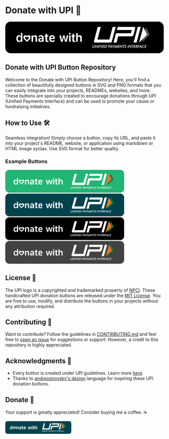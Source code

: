 # Donate with UPI 💸

<p align="center">
  <img src="https://github.com/TakiShiwa/donate-with-upi/blob/main/Button/SVG/UPI-black-02-01.svg" height="100" alt="Donate with UPI" />
</p>

## Donate with UPI Button Repository

Welcome to the Donate with UPI Button Repository! Here, you'll find a collection of beautifully designed buttons in SVG and PNG formats that you can easily integrate into your projects, READMEs, websites, and more. These buttons are specially created to encourage donations through UPI (Unified Payments Interface) and can be used to promote your cause or fundraising initiatives.

## How to Use 🛠️

Seamless integration! Simply choose a button, copy its URL, and paste it into your project's README, website, or application using markdown or HTML image syntax. Use SVG format for better quality.

### Example Buttons
<p align="center:>
<img src="https://github.com/TakiShiwa/donate-with-upi/blob/main/Button/SVG/UPI-blue-01.svg" height="72" alt="Button Preview" />
<img src="https://github.com/TakiShiwa/donate-with-upi/blob/main/Button/SVG/UPI-green-01.svg" height="72" alt="Button Preview" />
<img src="https://github.com/TakiShiwa/donate-with-upi/blob/main/Button/SVG/UPI-teal-01.svg" height="72" alt="Button Preview" />
<img src="https://github.com/TakiShiwa/donate-with-upi/blob/main/Button/SVG/UPI-black-01.svg" height="72" alt="Button Preview" />
<img src="https://github.com/TakiShiwa/donate-with-upi/blob/main/Button/SVG/UPI-grey-02-01.svg" height="72" alt="Button Preview" />
</p>

## License 📝

The UPI logo is a copyrighted and trademarked property of [NPCI](https://www.npci.org.in/). These handcrafted UPI donation buttons are released under the [MIT License](LICENSE.md). You are free to use, modify, and distribute the buttons in your projects without any attribution required.

## Contributing 🤝

Want to contribute? Follow the guidelines in [CONTRIBUTING.md](CONTRIBUTING.md) and feel free to [open an issue](https://github.com/TakiShiwa/donate-with-upi/issues) for suggestions or support. However, a credit to this repository is highly appreciated.

## Acknowledgments 🙏

- Every button is created under UPI guidelines. Learn more [here](https://www.bhimupi.org.in/sites/default/files/BHIM%20UPI%20Guidelines.pdf).
- Thanks to [andreostrovsky's design](https://github.com/andreostrovsky/donate-with-paypal/tree/master) language for inspiring these UPI donation buttons.

## Donate 💖

Your support is greatly appreciated! Consider buying me a coffee. ☕

<a href="https://github.com/TakiShiwa/Themes/assets/137756384/02a87419-84ec-4ea8-a910-20f92e19259a">
  <img src="https://github.com/TakiShiwa/donate-with-upi/blob/main/Button/SVG/UPI-teal-01.svg" height="40">
</a>
